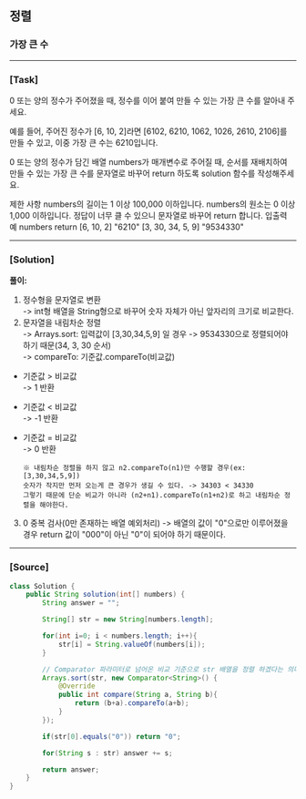 ## 정렬

### 가장 큰 수

---

### **[Task]**

0 또는 양의 정수가 주어졌을 때, 정수를 이어 붙여 만들 수 있는 가장 큰 수를 알아내 주세요.

예를 들어, 주어진 정수가 [6, 10, 2]라면 [6102, 6210, 1062, 1026, 2610, 2106]를 만들 수 있고, 이중 가장 큰 수는 6210입니다.

0 또는 양의 정수가 담긴 배열 numbers가 매개변수로 주어질 때, 순서를 재배치하여 만들 수 있는 가장 큰 수를 문자열로 바꾸어 return 하도록 solution 함수를 작성해주세요.

제한 사항
numbers의 길이는 1 이상 100,000 이하입니다.
numbers의 원소는 0 이상 1,000 이하입니다.
정답이 너무 클 수 있으니 문자열로 바꾸어 return 합니다.
입출력 예
numbers return
[6, 10, 2] "6210"
[3, 30, 34, 5, 9] "9534330"

---

### **[Solution]**

**풀이:**

1. 정수형을 문자열로 변환  
   -> int형 배열을 String형으로 바꾸어 숫자 자체가 아닌 앞자리의 크기로 비교한다.
2. 문자열을 내림차순 정렬  
   -> Arrays.sort: 입력값이 [3,30,34,5,9] 일 경우 -> 9534330으로 정렬되어야 하기 때문(34, 3, 30 순서)  
   -> compareTo: 기준값.compareTo(비교값)

- 기준값 > 비교값  
  -> 1 반환
- 기준값 < 비교값  
  -> -1 반환
- 기준값 = 비교값  
  -> 0 반환

      ※ 내림차순 정렬을 하지 않고 n2.compareTo(n1)만 수행할 경우(ex: [3,30,34,5,9])
      숫자가 작지만 먼저 오는게 큰 경우가 생길 수 있다. -> 34303 < 34330
      그렇기 때문에 단순 비교가 아니라 (n2+n1).compareTo(n1+n2)로 하고 내림차순 정렬을 해야한다.

3. 0 중복 검사(0만 존재하는 배열 예외처리)
   -> 배열의 값이 "0"으로만 이루어졌을 경우 return 값이 "000"이 아닌 "0"이 되어야 하기 때문이다.

---

### **[Source]**

```Java
class Solution {
    public String solution(int[] numbers) {
        String answer = "";

        String[] str = new String[numbers.length];

        for(int i=0; i < numbers.length; i++){
            str[i] = String.valueOf(numbers[i]);
        }

        // Comparator 파라미터로 넘어온 비교 기준으로 str 배열을 정렬 하겠다는 의미
        Arrays.sort(str, new Comparator<String>() {
            @Override
            public int compare(String a, String b){
                return (b+a).compareTo(a+b);
            }
        });

        if(str[0].equals("0")) return "0";

        for(String s : str) answer += s;

        return answer;
    }
}
```
